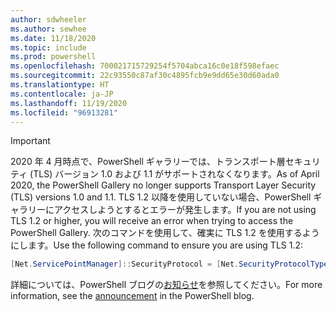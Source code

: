 ```yaml
---
author: sdwheeler
ms.author: sewhee
ms.date: 11/18/2020
ms.topic: include
ms.prod: powershell
ms.openlocfilehash: 700021715729254f5704abca16c0e18f598efaec
ms.sourcegitcommit: 22c93550c87af30c4895fcb9e9dd65e30d60ada0
ms.translationtype: HT
ms.contentlocale: ja-JP
ms.lasthandoff: 11/19/2020
ms.locfileid: "96913281"
---
```

> [!IMPORTANT]
> <span data-ttu-id="2aa73-101">2020 年 4 月時点で、PowerShell ギャラリーでは、トランスポート層セキュリティ (TLS) バージョン 1.0 および 1.1 がサポートされなくなります。</span><span class="sxs-lookup"><span data-stu-id="2aa73-101">As of April 2020, the PowerShell Gallery no longer supports Transport Layer Security (TLS) versions 1.0 and 1.1.</span></span> <span data-ttu-id="2aa73-102">TLS 1.2 以降を使用していない場合、PowerShell ギャラリーにアクセスしようとするとエラーが発生します。</span><span class="sxs-lookup"><span data-stu-id="2aa73-102">If you are not using TLS 1.2 or higher, you will receive an error when trying to access the PowerShell Gallery.</span></span> <span data-ttu-id="2aa73-103">次のコマンドを使用して、確実に TLS 1.2 を使用するようにします。</span><span class="sxs-lookup"><span data-stu-id="2aa73-103">Use the following command to ensure you are using TLS 1.2:</span></span>
>
> ```powershell
> [Net.ServicePointManager]::SecurityProtocol = [Net.SecurityProtocolType]::Tls12
> ```
>
> <span data-ttu-id="2aa73-104">詳細については、PowerShell ブログの[お知らせ](https://devblogs.microsoft.com/powershell/powershell-gallery-tls-support/)を参照してください。</span><span class="sxs-lookup"><span data-stu-id="2aa73-104">For more information, see the [announcement](https://devblogs.microsoft.com/powershell/powershell-gallery-tls-support/) in the PowerShell blog.</span></span>
